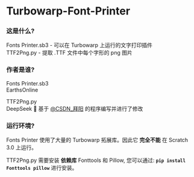 # Turbowarp-Font-Printer
### 这是什么?
Fonts Printer.sb3 - 可以在 Turbowarp 上运行的文字打印插件  
TTF2Png.py - 提取 .TTF 文件中每个字形的 png 图片  

### 作者是谁?
Fonts Printer.sb3  
EarthsOnline  
  
TTF2Png.py  
DeepSeek 🐋 基于 [@CSDN_拜阳](https://blog.csdn.net/bby1987/article/details/142371889) 的程序编写并进行了修改  

### 运行环境?
Fonts Printer 使用了大量的 Turbowarp 拓展库。因此它 **完全不能** 在 Scratch 3.0 上运行。  
  
TTF2Png.py 需要安装 **依赖库** Fonttools 和 Pillow, 您可以通过: **`pip install Fonttools pillow`** 进行安装。
